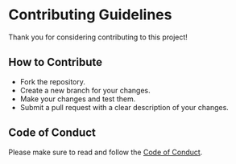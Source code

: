 # Contributing Guidelines

Thank you for considering contributing to this project!

## How to Contribute
- Fork the repository.
- Create a new branch for your changes.
- Make your changes and test them.
- Submit a pull request with a clear description of your changes.

## Code of Conduct
Please make sure to read and follow the [Code of Conduct](./CODE_OF_CONDUCT.md).
